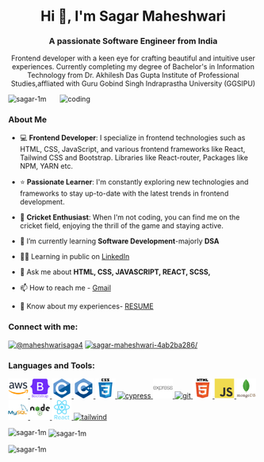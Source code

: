 <h1 align="center">Hi 👋, I'm Sagar Maheshwari</h1>
<h3 align="center">A passionate Software Engineer from India</h3>
<p align="center">Frontend developer with a keen eye for crafting beautiful and intuitive user experiences. Currently completing my degree of Bachelor's in Information Technology from Dr. Akhilesh Das Gupta Institute of Professional Studies,affliated with Guru Gobind Singh Indraprastha University (GGSIPU)</p>

<img align="right" alt="coding" width="400" src="https://user-images.githubusercontent.com/55389276/140866485-8fb1c876-9a8f-4d6a-98dc-08c4981eaf70.gif">
<p align="left"> <img src="https://komarev.com/ghpvc/?username=sagar-1m&label=Profile%20views&color=0e75b6&style=flat" alt="sagar-1m" /> </p>

### About Me
- 💻 **Frontend Developer**: I specialize in frontend technologies such as HTML, CSS, JavaScript, and various frontend frameworks like React, Tailwind CSS and 
                              Bootstrap. Libraries like React-router, Packages like NPM, YARN etc.

- ⭐ **Passionate Learner**: I'm constantly exploring new technologies and frameworks to stay up-to-date with the latest trends in frontend development.

- 🏏 **Cricket Enthusiast**: When I'm not coding, you can find me on the cricket field, enjoying the thrill of the game and staying active.
  
- 🌱 I’m currently learning **Software Development**-majorly **DSA**

- 👨‍💻 Learning in public on [LinkedIn](https://www.linkedin.com/in/sagar-maheshwari-4ab2ba286/)
- 💬 Ask me about **HTML, CSS, JAVASCRIPT, REACT, SCSS,**

- 📫 How to reach me - [Gmail](mailto:maheshwarisagar65@gmail.com) 

- 📄 Know about my experiences- [RESUME](https://drive.google.com/file/d/1nSl683hGLryFN3YlPFNgKchUrG97GOxK/view?usp=drive_link)
<h3 align="left">Connect with me:</h3>
<p align="left">
<a href="https://twitter.com/@maheshwarisaga4" target="blank"><img align="center" src="https://raw.githubusercontent.com/rahuldkjain/github-profile-readme-generator/master/src/images/icons/Social/twitter.svg" alt="@maheshwarisaga4" height="30" width="40" /></a>
<a href="https://linkedin.com/in/sagar-maheshwari-4ab2ba286/" target="blank"><img align="center" src="https://raw.githubusercontent.com/rahuldkjain/github-profile-readme-generator/master/src/images/icons/Social/linked-in-alt.svg" alt="sagar-maheshwari-4ab2ba286/" height="30" width="40" /></a>
</p>

<h3 align="left">Languages and Tools:</h3>
<p align="left"> <a href="https://aws.amazon.com" target="_blank" rel="noreferrer"> <img src="https://raw.githubusercontent.com/devicons/devicon/master/icons/amazonwebservices/amazonwebservices-original-wordmark.svg" alt="aws" width="40" height="40"/> </a> <a href="https://getbootstrap.com" target="_blank" rel="noreferrer"> <img src="https://raw.githubusercontent.com/devicons/devicon/master/icons/bootstrap/bootstrap-plain-wordmark.svg" alt="bootstrap" width="40" height="40"/> </a> <a href="https://www.cprogramming.com/" target="_blank" rel="noreferrer"> <img src="https://raw.githubusercontent.com/devicons/devicon/master/icons/c/c-original.svg" alt="c" width="40" height="40"/> </a> <a href="https://www.w3schools.com/cpp/" target="_blank" rel="noreferrer"> <img src="https://raw.githubusercontent.com/devicons/devicon/master/icons/cplusplus/cplusplus-original.svg" alt="cplusplus" width="40" height="40"/> </a> <a href="https://www.w3schools.com/css/" target="_blank" rel="noreferrer"> <img src="https://raw.githubusercontent.com/devicons/devicon/master/icons/css3/css3-original-wordmark.svg" alt="css3" width="40" height="40"/> </a> <a href="https://www.cypress.io" target="_blank" rel="noreferrer"> <img src="https://raw.githubusercontent.com/simple-icons/simple-icons/6e46ec1fc23b60c8fd0d2f2ff46db82e16dbd75f/icons/cypress.svg" alt="cypress" width="40" height="40"/> </a> <a href="https://expressjs.com" target="_blank" rel="noreferrer"> <img src="https://raw.githubusercontent.com/devicons/devicon/master/icons/express/express-original-wordmark.svg" alt="express" width="40" height="40"/> </a> <a href="https://git-scm.com/" target="_blank" rel="noreferrer"> <img src="https://www.vectorlogo.zone/logos/git-scm/git-scm-icon.svg" alt="git" width="40" height="40"/> </a> <a href="https://www.w3.org/html/" target="_blank" rel="noreferrer"> <img src="https://raw.githubusercontent.com/devicons/devicon/master/icons/html5/html5-original-wordmark.svg" alt="html5" width="40" height="40"/> </a> <a href="https://developer.mozilla.org/en-US/docs/Web/JavaScript" target="_blank" rel="noreferrer"> <img src="https://raw.githubusercontent.com/devicons/devicon/master/icons/javascript/javascript-original.svg" alt="javascript" width="40" height="40"/> </a> <a href="https://www.mongodb.com/" target="_blank" rel="noreferrer"> <img src="https://raw.githubusercontent.com/devicons/devicon/master/icons/mongodb/mongodb-original-wordmark.svg" alt="mongodb" width="40" height="40"/> </a> <a href="https://www.mysql.com/" target="_blank" rel="noreferrer"> <img src="https://raw.githubusercontent.com/devicons/devicon/master/icons/mysql/mysql-original-wordmark.svg" alt="mysql" width="40" height="40"/> </a> <a href="https://nodejs.org" target="_blank" rel="noreferrer"> <img src="https://raw.githubusercontent.com/devicons/devicon/master/icons/nodejs/nodejs-original-wordmark.svg" alt="nodejs" width="40" height="40"/> </a> <a href="https://reactjs.org/" target="_blank" rel="noreferrer"> <img src="https://raw.githubusercontent.com/devicons/devicon/master/icons/react/react-original-wordmark.svg" alt="react" width="40" height="40"/> </a> <a href="https://tailwindcss.com/" target="_blank" rel="noreferrer"> <img src="https://www.vectorlogo.zone/logos/tailwindcss/tailwindcss-icon.svg" alt="tailwind" width="40" height="40"/> </a> </p>

<p><img align="left" src="https://github-readme-stats.vercel.app/api/top-langs?username=sagar-1m&show_icons=true&locale=en&layout=compact" alt="sagar-1m" /></p>

<p>&nbsp;<img align="center" src="https://github-readme-stats.vercel.app/api?username=sagar-1m&show_icons=true&locale=en" alt="sagar-1m" /></p>

<p><img align="center" src="https://github-readme-streak-stats.herokuapp.com/?user=sagar-1m&" alt="sagar-1m" /></p>
